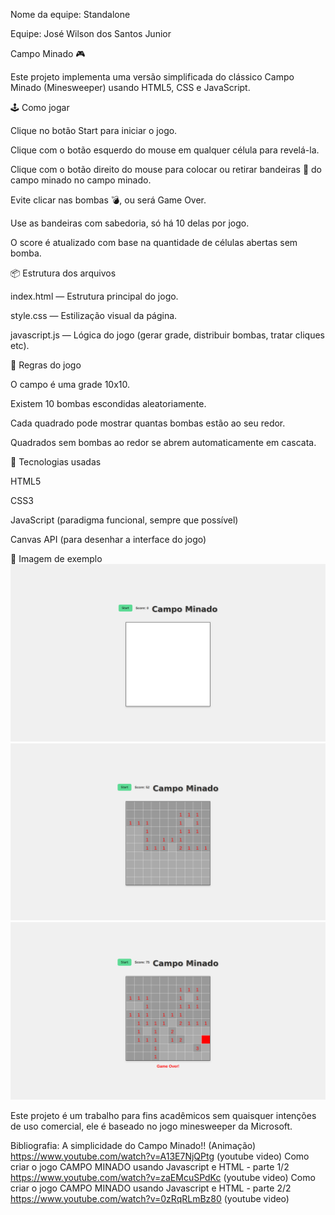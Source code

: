 Nome da equipe: Standalone

Equipe: 
José Wilson dos Santos Junior

Campo Minado 🎮

Este projeto implementa uma versão simplificada do clássico Campo Minado (Minesweeper) usando HTML5, CSS e JavaScript.

🕹 Como jogar

Clique no botão Start para iniciar o jogo.

Clique com o botão esquerdo do mouse em qualquer célula para revelá-la.

Clique com o botão direito do mouse para colocar ou retirar bandeiras 🚩 do campo minado no campo minado.

Evite clicar nas bombas 💣, ou será Game Over.

Use as bandeiras com sabedoria, só há 10 delas por jogo.

O score é atualizado com base na quantidade de células abertas sem bomba.

📦 Estrutura dos arquivos

index.html — Estrutura principal do jogo.

style.css — Estilização visual da página.

javascript.js — Lógica do jogo (gerar grade, distribuir bombas, tratar cliques etc).

🧠 Regras do jogo

O campo é uma grade 10x10.

Existem 10 bombas escondidas aleatoriamente.

Cada quadrado pode mostrar quantas bombas estão ao seu redor.

Quadrados sem bombas ao redor se abrem automaticamente em cascata.


🚀 Tecnologias usadas

HTML5

CSS3

JavaScript (paradigma funcional, sempre que possível)

Canvas API (para desenhar a interface do jogo)

📸 Imagem de exemplo 
![Alt text](<Imagem 1.png>)
![Alt text](imagem2.png)
![Alt text](Imagem3.png)


Este projeto é um trabalho para fins acadêmicos sem quaisquer intenções de uso comercial, ele é baseado no jogo minesweeper da Microsoft.

Bibliografia:
A simplicidade do Campo Minado!! (Animação) https://www.youtube.com/watch?v=A13E7NjQPtg (youtube video)
Como criar o jogo CAMPO MINADO usando Javascript e HTML - parte 1/2 https://www.youtube.com/watch?v=zaEMcuSPdKc (youtube video)
Como criar o jogo CAMPO MINADO usando Javascript e HTML - parte 2/2 https://www.youtube.com/watch?v=0zRqRLmBz80 (youtube video)
